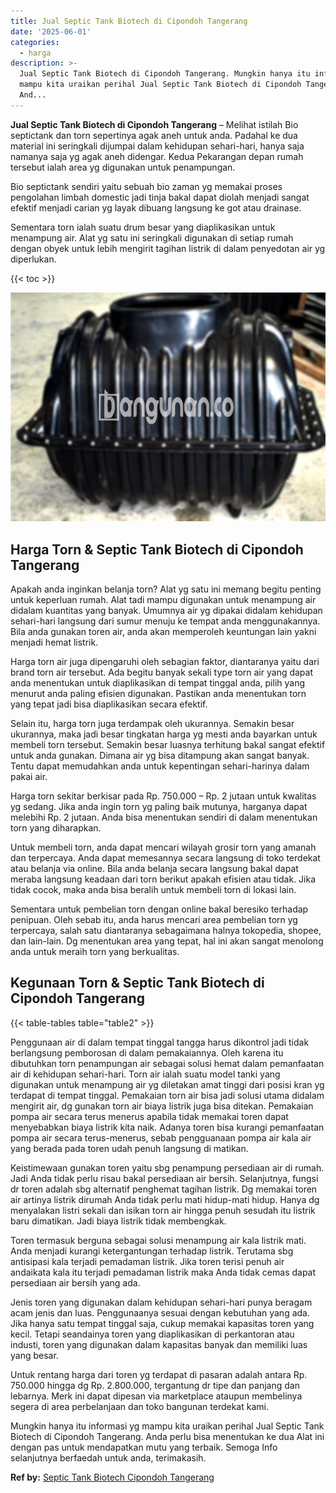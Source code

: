 ```yaml
---
title: Jual Septic Tank Biotech di Cipondoh Tangerang
date: '2025-06-01'
categories:
  - harga
description: >-
  Jual Septic Tank Biotech di Cipondoh Tangerang. Mungkin hanya itu informasi yg
  mampu kita uraikan perihal Jual Septic Tank Biotech di Cipondoh Tangerang.
  And...
---
```


**Jual Septic Tank Biotech di Cipondoh Tangerang** – Melihat istilah Bio septictank dan torn sepertinya agak aneh untuk anda. Padahal ke dua material ini seringkali dijumpai dalam kehidupan sehari-hari, hanya saja namanya saja yg agak aneh didengar. Kedua Pekarangan depan rumah tersebut ialah area yg digunakan untuk penampungan.

Bio septictank sendiri yaitu sebuah bio zaman yg memakai proses pengolahan limbah domestic jadi tinja bakal dapat diolah menjadi sangat efektif menjadi carian yg layak dibuang langsung ke got atau drainase.

Sementara torn ialah suatu drum besar yang diaplikasikan untuk menampung air. Alat yg satu ini seringkali digunakan di setiap rumah dengan obyek untuk lebih mengirit tagihan listrik di dalam penyedotan air yg diperlukan.

{{< toc >}}

![Jual Septic Tank Biotech di Cipondoh Tangerang](/images/jual-bio-septictank-48.png)

## Harga Torn & Septic Tank Biotech di Cipondoh Tangerang

Apakah anda inginkan belanja torn? Alat yg satu ini memang begitu penting untuk keperluan rumah. Alat tadi mampu digunakan untuk menampung air didalam kuantitas yang banyak. Umumnya air yg dipakai didalam kehidupan sehari-hari langsung dari sumur menuju ke tempat anda menggunakannya. Bila anda gunakan toren air, anda akan memperoleh keuntungan lain yakni menjadi hemat listrik.

Harga torn air juga dipengaruhi oleh sebagian faktor, diantaranya yaitu dari brand torn air tersebut. Ada begitu banyak sekali type torn air yang dapat anda menentukan untuk diaplikasikan di tempat tinggal anda, pilih yang menurut anda paling efisien digunakan. Pastikan anda menentukan torn yang tepat jadi bisa diaplikasikan secara efektif.

Selain itu, harga torn juga terdampak oleh ukurannya. Semakin besar ukurannya, maka jadi besar tingkatan harga yg mesti anda bayarkan untuk membeli torn tersebut. Semakin besar luasnya terhitung bakal sangat efektif untuk anda gunakan. Dimana air yg bisa ditampung akan sangat banyak. Tentu dapat memudahkan anda untuk kepentingan sehari-harinya dalam pakai air.

Harga torn sekitar berkisar pada Rp. 750.000 – Rp. 2 jutaan untuk kwalitas yg sedang. Jika anda ingin torn yg paling baik mutunya, harganya dapat melebihi Rp. 2 jutaan. Anda bisa menentukan sendiri di dalam menentukan torn yang diharapkan.

Untuk membeli torn, anda dapat mencari wilayah grosir torn yang amanah dan terpercaya. Anda dapat memesannya secara langsung di toko terdekat atau belanja via online. Bila anda belanja secara langsung bakal dapat meraba langsung keadaan dari torn berikut apakah efisien atau tidak. Jika tidak cocok, maka anda bisa beralih untuk membeli torn di lokasi lain.

Sementara untuk pembelian torn dengan online bakal beresiko terhadap penipuan. Oleh sebab itu, anda harus mencari area pembelian torn yg terpercaya, salah satu diantaranya sebagaimana halnya tokopedia, shopee, dan lain-lain. Dg menentukan area yang tepat, hal ini akan sangat menolong anda untuk meraih torn yang berkualitas.

## Kegunaan Torn & Septic Tank Biotech di Cipondoh Tangerang

{{< table-tables table="table2" >}}

Penggunaan air di dalam tempat tinggal tangga harus dikontrol jadi tidak berlangsung pemborosan di dalam pemakaiannya. Oleh karena itu dibutuhkan torn penampungan air sebagai solusi hemat dalam pemanfaatan air di kehidupan sehari-hari. Torn air ialah suatu model tanki yang digunakan untuk menampung air yg diletakan amat tinggi dari posisi kran yg terdapat di tempat tinggal. Pemakaian torn air bisa jadi solusi utama didalam mengirit air, dg gunakan torn air biaya listrik juga bisa ditekan. Pemakaian pompa air secara terus menerus apabila tidak memakai toren dapat menyebabkan biaya listrik kita naik. Adanya toren bisa kurangi pemanfaatan pompa air secara terus-menerus, sebab pengguanaan pompa air kala air yang berada pada toren udah penuh langsung di matikan.

Keistimewaan gunakan toren yaitu sbg penampung persediaan air di rumah. Jadi Anda tidak perlu risau bakal persediaan air bersih. Selanjutnya, fungsi dr toren adalah sbg alternatif penghemat tagihan listrik. Dg memakai toren air artinya listrik dirumah Anda tidak perlu mati hidup-mati hidup. Hanya dg menyalakan listri sekali dan isikan torn air hingga penuh sesudah itu listrik baru dimatikan. Jadi biaya listrik tidak membengkak.

Toren termasuk berguna sebagai solusi menampung air kala listrik mati. Anda menjadi kurangi ketergantungan terhadap listrik. Terutama sbg antisipasi kala terjadi pemadaman listrik. Jika toren terisi penuh air andaikata kala itu terjadi pemadaman listrik maka Anda tidak cemas dapat persediaan air bersih yang ada.

Jenis toren yang digunakan dalam kehidupan sehari-hari punya beragam acam jenis dan luas. Penggunaanya sesuai dengan kebutuhan yang ada. Jika hanya satu tempat tinggal saja, cukup memakai kapasitas toren yang kecil. Tetapi seandainya toren yang diaplikasikan di perkantoran atau industi, toren yang digunakan dalam kapasitas banyak dan memiliki luas yang besar.

Untuk rentang harga dari toren yg terdapat di pasaran adalah antara Rp. 750.000 hingga dg Rp. 2.800.000, tergantung dr tipe dan panjang dan lebarnya. Merk ini dapat dipesan via marketplace ataupun membelinya segera di area perbelanjaan dan toko bangunan terdekat kami.

Mungkin hanya itu informasi yg mampu kita uraikan perihal Jual Septic Tank Biotech di Cipondoh Tangerang. Anda perlu bisa menentukan ke dua Alat ini dengan pas untuk mendapatkan mutu yang terbaik. Semoga Info selanjutnya berfaedah untuk anda, terimakasih.

**Ref by:** [Septic Tank Biotech Cipondoh Tangerang](https://id.wikipedia.org/wiki/Septic)
